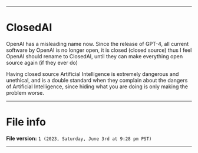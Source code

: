 
***

# ClosedAI

OpenAI has a misleading name now. Since the release of GPT-4, all current software by OpenAI is no longer open, it is closed (closed source) thus I feel OpenAI should rename to ClosedAI, until they can make everything open source again (if they ever do)

Having closed source Artificial Intelligence is extremely dangerous and unethical, and is a double standard when they complain about the dangers of Artificial Intelligence, since hiding what you are doing is only making the problem worse.

***

# File info

**File version:** `1 (2023, Saturday, June 3rd at 9:28 pm PST)`

***
